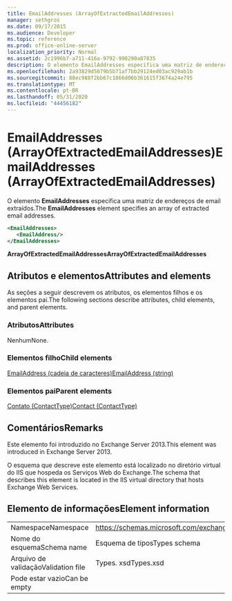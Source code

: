 ```yaml
---
title: EmailAddresses (ArrayOfExtractedEmailAddresses)
manager: sethgros
ms.date: 09/17/2015
ms.audience: Developer
ms.topic: reference
ms.prod: office-online-server
localization_priority: Normal
ms.assetid: 2c1996b7-a711-416a-9792-998290a87835
description: O elemento EmailAddresses especifica uma matriz de endereços de email extraídos.
ms.openlocfilehash: 2a93829d5079b5b71af7bb29124ed03ac929ab1b
ms.sourcegitcommit: 88ec988f2bb67c1866d06b361615f3674a24e795
ms.translationtype: MT
ms.contentlocale: pt-BR
ms.lasthandoff: 05/31/2020
ms.locfileid: "44456182"
---
```

# <a name="emailaddresses-arrayofextractedemailaddresses"></a><span data-ttu-id="6e6ed-103">EmailAddresses (ArrayOfExtractedEmailAddresses)</span><span class="sxs-lookup"><span data-stu-id="6e6ed-103">EmailAddresses (ArrayOfExtractedEmailAddresses)</span></span>

<span data-ttu-id="6e6ed-104">O elemento **EmailAddresses** especifica uma matriz de endereços de email extraídos.</span><span class="sxs-lookup"><span data-stu-id="6e6ed-104">The **EmailAddresses** element specifies an array of extracted email addresses.</span></span> 
  
```XML
<EmailAddresses>
   <EmailAddress/>
</EmailAddresses>
```

 <span data-ttu-id="6e6ed-105">**ArrayOfExtractedEmailAddresses**</span><span class="sxs-lookup"><span data-stu-id="6e6ed-105">**ArrayOfExtractedEmailAddresses**</span></span>
## <a name="attributes-and-elements"></a><span data-ttu-id="6e6ed-106">Atributos e elementos</span><span class="sxs-lookup"><span data-stu-id="6e6ed-106">Attributes and elements</span></span>

<span data-ttu-id="6e6ed-107">As seções a seguir descrevem os atributos, os elementos filhos e os elementos pai.</span><span class="sxs-lookup"><span data-stu-id="6e6ed-107">The following sections describe attributes, child elements, and parent elements.</span></span>
  
### <a name="attributes"></a><span data-ttu-id="6e6ed-108">Atributos</span><span class="sxs-lookup"><span data-stu-id="6e6ed-108">Attributes</span></span>

<span data-ttu-id="6e6ed-109">Nenhum</span><span class="sxs-lookup"><span data-stu-id="6e6ed-109">None.</span></span>
  
### <a name="child-elements"></a><span data-ttu-id="6e6ed-110">Elementos filho</span><span class="sxs-lookup"><span data-stu-id="6e6ed-110">Child elements</span></span>

[<span data-ttu-id="6e6ed-111">EmailAddress (cadeia de caracteres)</span><span class="sxs-lookup"><span data-stu-id="6e6ed-111">EmailAddress (string)</span></span>](emailaddress-string.md)
  
### <a name="parent-elements"></a><span data-ttu-id="6e6ed-112">Elementos pai</span><span class="sxs-lookup"><span data-stu-id="6e6ed-112">Parent elements</span></span>

[<span data-ttu-id="6e6ed-113">Contato (ContactType)</span><span class="sxs-lookup"><span data-stu-id="6e6ed-113">Contact (ContactType)</span></span>](contact-contacttype.md)
  
## <a name="remarks"></a><span data-ttu-id="6e6ed-114">Comentários</span><span class="sxs-lookup"><span data-stu-id="6e6ed-114">Remarks</span></span>

<span data-ttu-id="6e6ed-115">Este elemento foi introduzido no Exchange Server 2013.</span><span class="sxs-lookup"><span data-stu-id="6e6ed-115">This element was introduced in Exchange Server 2013.</span></span>
  
<span data-ttu-id="6e6ed-116">O esquema que descreve este elemento está localizado no diretório virtual do IIS que hospeda os Serviços Web do Exchange.</span><span class="sxs-lookup"><span data-stu-id="6e6ed-116">The schema that describes this element is located in the IIS virtual directory that hosts Exchange Web Services.</span></span>
  
## <a name="element-information"></a><span data-ttu-id="6e6ed-117">Elemento de informações</span><span class="sxs-lookup"><span data-stu-id="6e6ed-117">Element information</span></span>

|||
|:-----|:-----|
|<span data-ttu-id="6e6ed-118">Namespace</span><span class="sxs-lookup"><span data-stu-id="6e6ed-118">Namespace</span></span>  <br/> |https://schemas.microsoft.com/exchange/services/2006/types  <br/> |
|<span data-ttu-id="6e6ed-119">Nome do esquema</span><span class="sxs-lookup"><span data-stu-id="6e6ed-119">Schema name</span></span>  <br/> |<span data-ttu-id="6e6ed-120">Esquema de tipos</span><span class="sxs-lookup"><span data-stu-id="6e6ed-120">Types schema</span></span>  <br/> |
|<span data-ttu-id="6e6ed-121">Arquivo de validação</span><span class="sxs-lookup"><span data-stu-id="6e6ed-121">Validation file</span></span>  <br/> |<span data-ttu-id="6e6ed-122">Types. xsd</span><span class="sxs-lookup"><span data-stu-id="6e6ed-122">Types.xsd</span></span>  <br/> |
|<span data-ttu-id="6e6ed-123">Pode estar vazio</span><span class="sxs-lookup"><span data-stu-id="6e6ed-123">Can be empty</span></span>  <br/> ||
   

